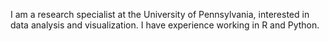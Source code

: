 I am a research specialist at the University of Pennsylvania, interested in data analysis and visualization. I have experience working in R and Python.
<!---
meyerkn00/meyerkn00 is a ✨ special ✨ repository because its `README.md` (this file) appears on your GitHub profile.
You can click the Preview link to take a look at your changes.
--->
